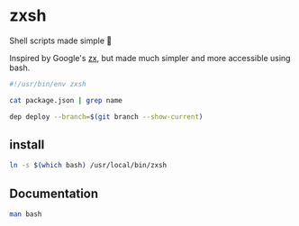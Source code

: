 # zxsh

Shell scripts made simple 🐚

Inspired by Google's [zx](https://github.com/google/zx), but made much simpler and more accessible using bash.

``` sh
#!/usr/bin/env zxsh

cat package.json | grep name

dep deploy --branch=$(git branch --show-current)
```

## install

``` sh
ln -s $(which bash) /usr/local/bin/zxsh
```

## Documentation

```sh
man bash
```
